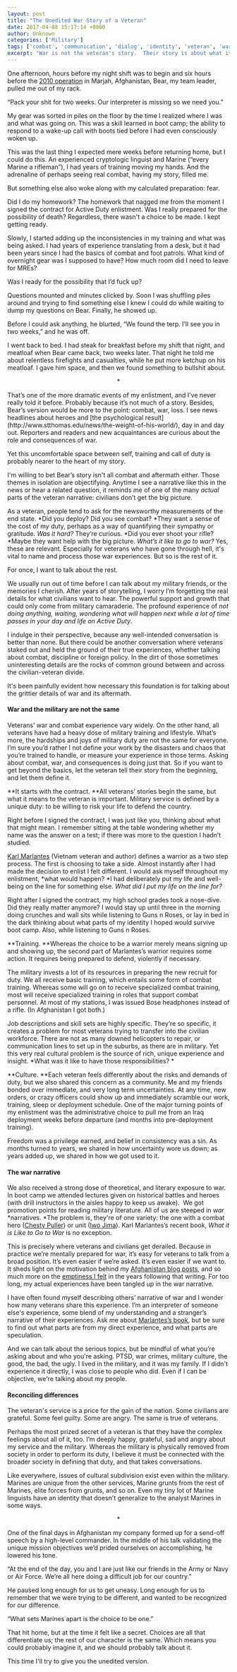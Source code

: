 ```yaml
---
layout: post
title: "The Unedited War Story of a Veteran"
date: 2017-04-08 15:17:14 +0000
author: Unknown
categories: ['Military']
tags: ['combat', 'communication', 'dialog', 'identity', 'veteran', 'war']
excerpt: "War is not the veteran's story.  Their story is about what it means to serve and the consequences of choosing to do so."
---
```


One afternoon, hours before my night shift was to begin and six hours before the [2010 operation](https://en.wikipedia.org/wiki/Operation_Moshtarak) in Marjah, Afghanistan, Bear, my team leader, pulled me out of my rack.

“Pack your shit for two weeks. Our interpreter is missing so we need you.”

My gear was sorted in piles on the floor by the time I realized where I was and what was going on. This was a skill learned in boot camp; the ability to respond to a wake-up call with boots tied before I had even consciously woken up.

This was the last thing I expected mere weeks before returning home, but I could do this. An experienced cryptologic linguist and Marine (“every Marine a rifleman”), I had years of training moving my hands. And the adrenaline of perhaps seeing real combat, having my story, filled me.

But something else also woke along with my calculated preparation: fear.

Did I do my homework? The homework that nagged me from the moment I signed the contract for Active Duty enlistment. Was I really prepared for the possibility of death? Regardless, there wasn't a choice to be made. I kept getting ready.

Slowly, I started adding up the inconsistencies in my training and what was being asked. I had years of experience translating from a desk, but it had been years since I had the basics of combat and foot patrols. What kind of overnight gear was I supposed to have? How much room did I need to leave for MREs?

Was I ready for the possibility that I’d fuck up?

Questions mounted and minutes clicked by. Soon I was shuffling piles around and trying to find something else I knew I could do while waiting to dump my questions on Bear. Finally, he showed up.

Before I could ask anything, he blurted, “We found the terp. I’ll see you in two weeks,” and he was off.

I went back to bed. I had steak for breakfast before my shift that night, and meatloaf when Bear came back, two weeks later. That night he told me about relentless firefights and casualties, while he put more ketchup on his meatloaf. I gave him space, and then we found something to bullshit about.
<p style="text-align:center;">*


<p style="text-align:left;">That’s one of the more dramatic events of my enlistment, and I’ve never really told it before. Probably because it’s not much of a story. Besides, Bear’s version would be more to the point: combat, war, loss. I see news headlines about heroes and [the psychological result](http://www.stthomas.edu/news/the-weight-of-his-world/), day in and day out. Reporters and readers and new acquaintances are curious about the role and consequences of war.


<p style="text-align:left;">Yet this uncomfortable space between self, training and call of duty is probably nearer to the heart of my story.


I'm willing to bet Bear’s story isn't all combat and aftermath either. Those themes in isolation are objectifying. Anytime I see a narrative like this in the news or hear a related question, it reminds me of one of the many *actual* parts of the veteran narrative: civilians don’t get the big picture.

As a veteran, people tend to ask for the newsworthy measurements of the end state. *Did you deploy? Did you see combat? *They want a sense of the cost of my duty, perhaps as a way of quantifying their sympathy or gratitude. *Was it hard?* They’re curious. *Did you ever shoot your rifle? *Maybe they want help with the big picture. *What’s it like to go to war?* Yes, these are relevant. Especially for veterans who have gone through hell, it's vital to name and process those war experiences. But so is the rest of it.

For once, I want to talk about the rest.

We usually run out of time before I can talk about my military friends, or the memories I cherish. After years of storytelling, I worry I’m forgetting the real details for what civilians want to hear. The powerful support and growth that could only come from military camaraderie. The profound experience of *not doing anything, waiting, wondering what will happen next while a lot of time passes in your day and life on Active Duty*.

I indulge in their perspective, because any well-intended conversation is better than none. But there could be another conversation where veterans staked out and held the ground of their true experiences, whether talking about combat, discipline or foreign policy. In the dirt of those sometimes uninteresting details are the rocks of common ground between and across the civilian-veteran divide.

It's been painfully evident how necessary this foundation is for talking about the grittier details of war and its aftermath.
#### **War and the military are not the same**


Veterans’ war and combat experience vary widely. On the other hand, all veterans have had a heavy dose of military training and lifestyle. What’s more, the hardships and joys of military duty are not the same for everyone. I’m sure you’d rather I not define your work by the disasters and chaos that you’re trained to handle, or measure your experience in those terms. Asking about combat, war, and consequences is doing just that. So if you want to get beyond the basics, let the veteran tell their story from the beginning, and let them define it.

**It starts with the contract. **All veterans’ stories begin the same, but what it means to the veteran is important. Military service is defined by a unique duty: to be willing to risk your life to defend the country.

Right before I signed the contract, I was just like you, thinking about what that might mean. I remember sitting at the table wondering whether my name was the answer on a test; if there was more to the question I hadn’t studied.

<span style="text-decoration:underline;">[Karl Marlantes](https://www.nytimes.com/2017/01/07/opinion/sunday/vietnam-the-war-that-killed-trust.html)</span> (Vietnam veteran and author) defines a warrior as a two step process. The first is choosing to take a side. Almost instantly after I had made the decision to enlist I felt different. I would ask myself throughout my enlistment, *what would happen? *I had deliberately put my life and well-being on the line for something else. *What did I put my life on the line for?*

Right after I signed the contract, my high school grades took a nose-dive. Did they really matter anymore? I would stay up until three in the morning doing crunches and wall sits while listening to Guns n Roses, or lay in bed in the dark thinking about what parts of my identity I hoped would survive boot camp. Also, while listening to Guns n Roses.

**Training. **Whereas the choice to be a warrior merely means signing up and showing up, the second part of Marlantes’s warrior requires some action. It requires being prepared to defend, violently if necessary.

The military invests a lot of its resources in preparing the new recruit for duty. We all receive basic training, which entails some form of combat training. Whereas some will go on to receive specialized combat training, most will receive specialized training in roles that support combat personnel. At most of my stations, I was issued Bose headphones instead of a rifle. (In Afghanistan I got both.)

Job descriptions and skill sets are highly specific. They’re so specific, it creates a problem for most veterans trying to transfer into the civilian workforce. There are not as many downed helicopters to repair, or communication lines to set up in the suburbs, as there are in military. Yet this very real cultural problem is the source of rich, unique experience and insight. *What was it like to have those responsibilities? *

**Culture. **Each veteran feels differently about the risks and demands of duty, but we also shared this concern as a community. Me and my friends bonded over immediate, and very long term uncertainties. At any time, new orders, or crazy officers could show up and immediately scramble our work, training, sleep or deployment schedule. One of the major turning points of my enlistment was the administrative choice to pull me from an Iraq deployment weeks before departure (and months into pre-deployment training).

Freedom was a privilege earned, and belief in consistency was a sin. As months turned to years, we shared in how uncertainty wore us down; as years added up, we shared in how we got used to it.
#### **The war narrative**


We also received a strong dose of theoretical, and literary exposure to war. In boot camp we attended lectures given on historical battles and heroes (with drill instructors in the aisles happy to keep us awake).  We got promotion points for reading military literature. All of us are steeped in *war* *narratives. *The problem is, they're of one variety: the one with a combat hero ([Chesty Puller](https://en.wikipedia.org/wiki/Chesty_Puller)) or unit ([Iwo Jima](https://en.wikipedia.org/wiki/Battle_of_Iwo_Jima)). Karl Marlantes’s recent book, *What it is Like to Go to War* is no exception.

This is precisely where veterans and civilians get derailed. Because in practice we’re mentally prepared for war, it’s easy for veterans to talk from a broad position. It’s even easier if we’re asked. It’s even easier if we want to. It sheds light on the motivation behind my [Afghanistan blog posts](https://thoughtrepair.wordpress.com/2013/05/01/a-need-for-combat/), and so much more on the [emptiness I felt](https://thoughtrepair.wordpress.com/2013/05/15/15-lead-me-home/) in the years following that writing. For too long, my actual experiences have been tangled up in the war narrative.

I have often found myself describing others’ narrative of war and I wonder how many veterans share this experience. I’m an interpreter of someone else's experience, some blend of my understanding and a stranger’s narrative of their experiences. Ask me about [Marlantes’s book](http://www.nytimes.com/2011/09/18/books/review/what-it-is-like-to-go-to-war-by-karl-marlantes-book-review.html), but be sure to find out what parts are from my direct experience, and what parts are speculation.

And we can talk about the serious topics, but be mindful of what you’re asking about and who you're asking. PTSD, war crimes, military culture, the good, the bad, the ugly. I lived in the military, and it was my family. If I didn't experience it directly, I was close to people who did. Even if I can be objective, we're talking about my people.
#### **Reconciling differences**


The veteran's service is a price for the gain of the nation. Some civilians are grateful. Some feel guilty. Some are angry. The same is true of veterans.

Perhaps the most prized secret of a veteran is that they have the complex feelings about all of it, too. I’m deeply happy, grateful, sad and angry about my service and the military. Whereas the military is physically removed from society in order to perform its duty, I believe it must be connected with the broader society in defining that duty, and that takes conversations.

Like everywhere, issues of cultural subdivision exist even within the military. Marines are unique from the other services, Marine grunts from the rest of Marines, elite forces from grunts, and so on. Even my tiny lot of Marine linguists have an identity that doesn't generalize to the analyst Marines in some ways.
<p style="text-align:center;">*


One of the final days in Afghanistan my company formed up for a send-off speech by a high-level commander. In the middle of his talk validating the unique mission objectives we’d prided ourselves on accomplishing, he lowered his tone.

“At the end of the day, you and I are just like our friends in the Army or Navy or Air Force. We’re all here doing a difficult job for our country.”

He paused long enough for us to get uneasy. Long enough for us to remember that we were trying to be different, and wanted to be recognized for our difference.

“What sets Marines apart is the choice to be one.”

That hit home, but at the time it felt like a secret. Choices are all that differentiate us; the rest of our character is the same. Which means you could probably imagine it, and we should probably talk about it.

This time I'll try to give you the unedited version.